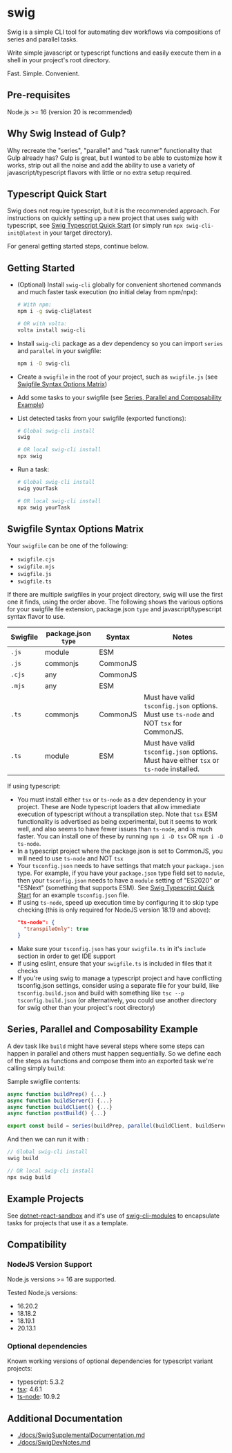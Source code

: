 # swig

Swig is a simple CLI tool for automating dev workflows via compositions of series and parallel tasks.

Write simple javascript or typescript functions and easily execute them in a shell in your project's root directory.

Fast. Simple. Convenient.

## Pre-requisites

Node.js >= 16 (version 20 is recommended)

## Why Swig Instead of Gulp?

Why recreate the "series", "parallel" and "task runner" functionality that Gulp already has? Gulp is great, but I wanted to be able to customize how it works, strip out all the noise and add the ability to use a variety of javascript/typescript flavors with little or no extra setup required.

## Typescript Quick Start

Swig does not require typescript, but it is the recommended approach. For instructions on quickly setting up a new project that uses swig with typescript, see [Swig Typescript Quick Start](./docs/SwigTypescriptQuickStart.md) (or simply run `npx swig-cli-init@latest` in your target directory).

For general getting started steps, continue below.

## Getting Started

- (Optional) Install `swig-cli` globally for convenient shortened commands and much faster task execution (no initial delay from npm/npx):
  ```bash
  # With npm:
  npm i -g swig-cli@latest

  # OR with volta:
  volta install swig-cli
  ```
- Install `swig-cli` package as a dev dependency so you can import `series` and `parallel` in your swigfile:
  ```bash
  npm i -D swig-cli
  ```

- Create a `swigfile` in the root of your project, such as `swigfile.js` (see [Swigfile Syntax Options Matrix](#swigfile-syntax-options-matrix))
- Add some tasks to your swigfile (see [Series, Parallel and Composability Example](#series-parallel-and-composability-example))
- List detected tasks from your swigfile (exported functions):
  ```bash
  # Global swig-cli install
  swig

  # OR local swig-cli install
  npx swig
  ```
- Run a task:
  ```bash
  # Global swig-cli install
  swig yourTask

  # OR local swig-cli install
  npx swig yourTask
  ```

## Swigfile Syntax Options Matrix

Your `swigfile` can be one of the following:

- `swigfile.cjs`
- `swigfile.mjs`
- `swigfile.js`
- `swigfile.ts`

If there are multiple swigfiles in your project directory, swig will use the first one it finds, using the order above. The following shows the various options for your swigfile file extension, package.json `type` and javascript/typescript syntax flavor to use.

| Swigfile | package.json `type` | Syntax              | Notes |
|----------|---------------------|---------------------|-------|
| `.js`    | module              | ESM                 |       |
| `.js`    | commonjs            | CommonJS            |       |
| `.cjs`   | any                 | CommonJS            |       |
| `.mjs`   | any                 | ESM                 |       |
| `.ts`    | commonjs            | CommonJS | Must have valid `tsconfig.json` options. Must use `ts-node` and NOT `tsx` for CommonJS. |
| `.ts`    | module              | ESM                 | Must have valid `tsconfig.json` options. Must have either `tsx` or `ts-node` installed. |

If using typescript:

- You must install either `tsx` or `ts-node` as a dev dependency in your project. These are Node typescript loaders that allow immediate execution of typescript without a transpilation step. Note that `tsx` ESM functionality is advertised as being experimental, but it seems to work well, and also seems to have fewer issues than `ts-node`, and is much faster. You can install one of these by running `npm i -D tsx` OR `npm i -D ts-node`.
- In a typescript project where the package.json is set to CommonJS, you will need to use `ts-node` and NOT `tsx`
- Your `tsconfig.json` needs to have settings that match your `package.json` type. For example, if you have your `package.json` type field set to `module`, then your `tsconfig.json` needs to have a `module` setting of "ES2020" or "ESNext" (something that supports ESM). See [Swig Typescript Quick Start](./docs/SwigTypescriptQuickStart.md) for an example `tsconfig.json` file.
- If using `ts-node`, speed up execution time by configuring it to skip type checking (this is only required for NodeJS version 18.19 and above):
  ```json
  "ts-node": {
    "transpileOnly": true
  }
  ```
- Make sure your `tsconfig.json` has your `swigfile.ts` in it's `include` section in order to get IDE support
- If using eslint, ensure that your `swigfile.ts` is included in files that it checks
- If you're using swig to manage a typescript project and have conflicting tsconfig.json settings, consider using a separate file for your build, like `tsconfig.build.json` and build with something like `tsc --p tsconfig.build.json` (or alternatively, you could use another directory for swig other than your project's root directory)

## Series, Parallel and Composability Example

A dev task like `build` might have several steps where some steps can happen in parallel and others must happen sequentially. So we define each of the steps as functions and compose them into an exported task we're calling simply `build`:

Sample swigfile contents:
```JavaScript
async function buildPrep() {...}
async function buildServer() {...}
async function buildClient() {...}
async function postBuild() {...}

export const build = series(buildPrep, parallel(buildClient, buildServer), postBuild)
```

And then we can run it with :
```javascript
// Global swig-cli install
swig build

// OR local swig-cli install
npx swig build
```

## Example Projects

See [dotnet-react-sandbox](https://github.com/mikey-t/dotnet-react-sandbox) and it's use of [swig-cli-modules](https://github.com/mikey-t/swig-cli-modules) to encapsulate tasks for projects that use it as a template.

## Compatibility

### NodeJS Version Support

Node.js versions >= 16 are supported.

Tested Node.js versions:
- 16.20.2
- 18.18.2
- 18.19.1
- 20.13.1

### Optional dependencies

Known working versions of optional dependencies for typescript variant projects:
- typescript: 5.3.2
- [tsx](https://github.com/privatenumber/tsx): 4.6.1
- [ts-node](https://github.com/TypeStrong/ts-node): 10.9.2

## Additional Documentation

- [./docs/SwigSupplementalDocumentation.md](./docs/SwigSupplementalDocumentation.md)
- [./docs/SwigDevNotes.md](./docs/SwigDevNotes.md)
